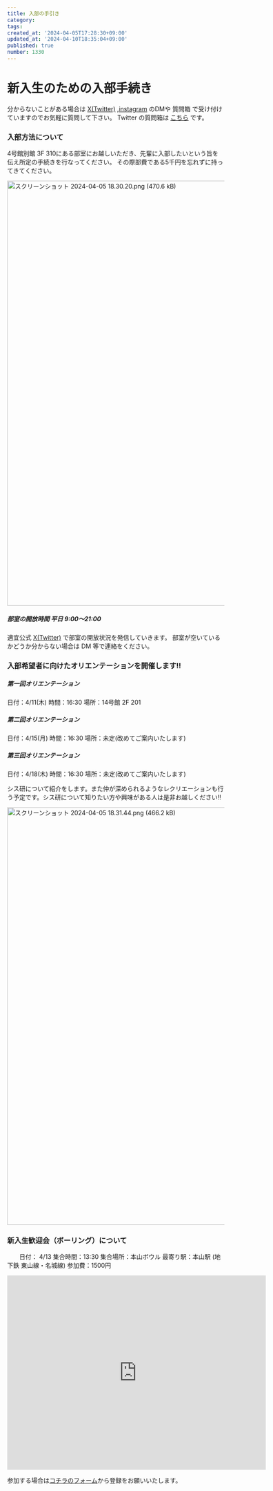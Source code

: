 ```yaml
---
title: 入部の手引き
category:
tags:
created_at: '2024-04-05T17:28:30+09:00'
updated_at: '2024-04-10T18:35:04+09:00'
published: true
number: 1330
---
```


# 新入生のための入部手続き

分からないことがある場合は [X(Twitter)](https://x.com/set_official) ,[instagram](https://www.instagram.com/ait.sysken/) のDMや 質問箱 で受け付けていますのでお気軽に質問して下さい。
Twitter の質問箱は [こちら](https://t.co/XMTv4KAvZA) です。

### 入部方法について

4号館別館 3F 310にある部室にお越しいただき、先輩に入部したいという旨を伝え所定の手続きを行なってください。
その際部費である5千円を忘れずに持ってきてください。

<img width="984" alt="スクリーンショット 2024-04-05 18.30.20.png (470.6 kB)" src="https://img.esa.io/uploads/production/attachments/19973/2024/04/05/149394/24d559a4-0a6c-4b1c-a980-315f00e51498.png">


##### 部室の開放時間 平日 9:00〜21:00
適宜公式 [X(Twitter)](https://twitter.com/set_official) で部室の開放状況を発信していきます。
部室が空いているかどうか分からない場合は DM 等で連絡をください。

### 入部希望者に向けたオリエンテーションを開催します!!  


  ##### 第一回オリエンテーション
日付：4/11(木)
時間：16:30
場所：14号館 2F 201
  ##### 第二回オリエンテーション
日付：4/15(月)
時間：16:30
場所：未定(改めてご案内いたします)
  ##### 第三回オリエンテーション
日付：4/18(木)
時間：16:30
場所：未定(改めてご案内いたします)



シス研について紹介をします。また仲が深められるようなレクリエーションも行う予定です。シス研について知りたい方や興味がある人は是非お越しください‼️

<img width="967" alt="スクリーンショット 2024-04-05 18.31.44.png (466.2 kB)" src="https://img.esa.io/uploads/production/attachments/19973/2024/04/05/149394/d8b9cbeb-82e5-484b-b3d5-f9504d93d0f6.png">


### 新入生歓迎会（ボーリング）について
　　日付： 4/13
集合時間：13:30
集合場所：本山ボウル
最寄り駅：本山駅 (地下鉄 東山線・名城線)
参加費：1500円 
<iframe src="https://www.google.com/maps/embed?pb=!1m18!1m12!1m3!1d3261.692072677309!2d136.9607366755893!3d35.16429957275841!2m3!1f0!2f0!3f0!3m2!1i1024!2i768!4f13.1!3m3!1m2!1s0x6003700af74c5519%3A0xd4f680dd5aad10b1!2z5pys5bGx44Oc44Km44Or!5e0!3m2!1sja!2sjp!4v1712308157378!5m2!1sja!2sjp" width="600" height="450" style="border:0;" allowfullscreen="" loading="lazy" referrerpolicy="no-referrer-when-downgrade"></iframe>

参加する場合は[コチラのフォーム](https://forms.gle/L6PfConNPkp8mJBa6)から登録をお願いいたします。

